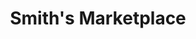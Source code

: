 ---
title: "Smith's Marketplace"
url: /salt-lake-city/smiths-marketplace-500-east/
shop: Supermarkt
---